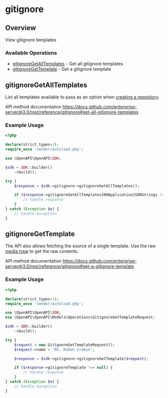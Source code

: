 # gitignore

## Overview

View gitignore templates

### Available Operations

* [gitignoreGetAllTemplates](#gitignoregetalltemplates) - Get all gitignore templates
* [gitignoreGetTemplate](#gitignoregettemplate) - Get a gitignore template

## gitignoreGetAllTemplates

List all templates available to pass as an option when [creating a repository](https://docs.github.com/enterprise-server@3.0/rest/reference/repos#create-a-repository-for-the-authenticated-user).

API method documentation
<https://docs.github.com/enterprise-server@3.0/rest/reference/gitignore#get-all-gitignore-templates>

### Example Usage

```php
<?php

declare(strict_types=1);
require_once 'vendor/autoload.php';

use \OpenAPI\OpenAPI\SDK;

$sdk = SDK::builder()
    ->build();

try {
    $response = $sdk->gitignore->gitignoreGetAllTemplates();

    if ($response->gitignoreGetAllTemplates200ApplicationJSONStrings !== null) {
        // handle response
    }
} catch (Exception $e) {
    // handle exception
}
```

## gitignoreGetTemplate

The API also allows fetching the source of a single template.
Use the raw [media type](https://docs.github.com/enterprise-server@3.0/rest/overview/media-types/) to get the raw contents.

API method documentation
<https://docs.github.com/enterprise-server@3.0/rest/reference/gitignore#get-a-gitignore-template>

### Example Usage

```php
<?php

declare(strict_types=1);
require_once 'vendor/autoload.php';

use \OpenAPI\OpenAPI\SDK;
use \OpenAPI\OpenAPI\Models\Operations\GitignoreGetTemplateRequest;

$sdk = SDK::builder()
    ->build();

try {
    $request = new GitignoreGetTemplateRequest();
    $request->name = 'Ms. Ruben Cremin';

    $response = $sdk->gitignore->gitignoreGetTemplate($request);

    if ($response->gitignoreTemplate !== null) {
        // handle response
    }
} catch (Exception $e) {
    // handle exception
}
```
